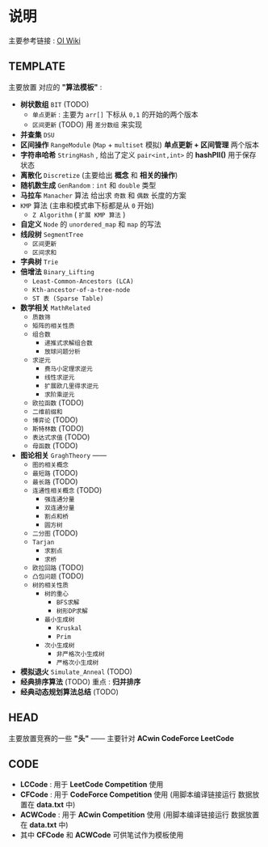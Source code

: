 # 说明

主要参考链接 : [OI Wiki](https://oi-wiki.org/)

## TEMPLATE

主要放置 对应的 **"算法模板"** :

- **树状数组** `BIT` (TODO)
  - `单点更新` : 主要为 `arr[]` 下标从 `0,1` 的开始的两个版本
  - `区间更新` (TODO) 用 `差分数组` 来实现
- **并查集** `DSU`
- **区间操作** `RangeModule`  (`Map` + `multiset` 模拟) **单点更新 + 区间管理** 两个版本
- **字符串哈希** `StringHash` , 给出了定义 `pair<int,int>` 的 **hashPII()** 用于保存状态
- **离散化** `Discretize` (主要给出 **概念** 和 **相关的操作**)
- **随机数生成** `GenRandom` : `int` 和 `double` 类型
- **马拉车** `Manacher` 算法 给出求 `奇数` 和 `偶数` 长度的方案
- `KMP` 算法 (主串和模式串下标都是从 `0` 开始)
  - `Z Algorithm` ( `扩展 KMP 算法` )
- **自定义** `Node` 的 `unordered_map` 和 `map` 的写法
- **线段树** `SegmentTree`
  - `区间更新`
  - `区间求和`
- **字典树** `Trie`
- **倍增法** `Binary_Lifting`
  - `Least-Common-Ancestors (LCA)`
  - `Kth-ancestor-of-a-tree-node`
  - `ST 表 (Sparse Table)`
- **数学相关** `MathRelated`
  - `质数筛`
  - `矩阵的相关性质`
  - `组合数`
    - `递推式求解组合数`
    - `放球问题分析`
  - `求逆元`
    - `费马小定理求逆元`
    - `线性求逆元`
    - `扩展欧几里得求逆元`
    - `求阶乘逆元`
  - `欧拉函数` (TODO)
  - `二维前缀和`
  - `博弈论` (TODO)
  - `斯特林数` (TODO)
  - `表达式求值` (TODO)
  - `母函数` (TODO)
- **图论相关** `GraghTheory` ——
  - `图的相关概念`
  - `最短路` (TODO)
  - `最长路` (TODO)
  - `连通性相关概念` (TODO)
    - `强连通分量`
    - `双连通分量`
    - `割点和桥`
    - `圆方树`
  - `二分图` (TODO)
  - `Tarjan`
    - `求割点`
    - `求桥`
  - `欧拉回路` (TODO)
  - `凸包问题` (TODO)
  - `树的相关性质`
    - `树的重心`
      - `BFS求解`
      - `树形DP求解`
    - `最小生成树`
      - `Kruskal`
      - `Prim`
    - `次小生成树`
      - `非严格次小生成树`
      - `严格次小生成树`
- **模拟退火** `Simulate_Anneal` (TODO)
- **经典排序算法** (TODO) 重点 : **归并排序**
- **经典动态规划算法总结** (TODO)

## HEAD

主要放置竞赛的一些 **"头"** —— 主要针对 **ACwin CodeForce LeetCode**

## CODE

- **LCCode** : 用于 **LeetCode Competition** 使用
- **CFCode** : 用于 **CodeForce Competition** 使用 (用脚本编译链接运行 数据放置在 **data.txt** 中)
- **ACWCode** : 用于 **ACwin Competition** 使用 (用脚本编译链接运行 数据放置在 **data.txt** 中)
- 其中 **CFCode** 和 **ACWCode** 可供笔试作为模板使用
